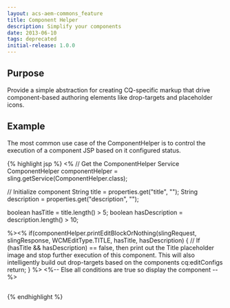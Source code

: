 ```yaml
---
layout: acs-aem-commons_feature
title: Component Helper
description: Simplify your components
date: 2013-06-10
tags: deprecated
initial-release: 1.0.0
---
```


## Purpose

Provide a simple abstraction for creating CQ-specific markup that drive component-based authoring elements like drop-targets and placeholder icons.

## Example

The most common use case of the ComponentHelper is to control the execution of a component JSP based on it configured status.

{% highlight jsp %}
<%
// Get the ComponentHelper Service
ComponentHelper componentHelper = sling.getService(ComponentHelper.class);

// Initialize component
String title = properties.get("title", "");
String description = properties.get("description", "");

boolean hasTitle = title.length() > 5;
boolean hasDescription = description.length() > 10;

%><% if(componentHelper.printEditBlockOrNothing(slingRequest, slingResponse, 
        WCMEditType.TITLE, hasTitle, hasDescription) {
// If (hasTitle && hasDescription) == false, then print out the Title placeholder image and stop further execution of this component. This will also intelligently build out drop-targets based on the components cq:editConfigs
return;
} %>
<%-- Else all conditions are true so display the component --%>
<h2><cq:text property="title"/></h2>
<p><cq:text property="description"/></p>
{% endhighlight %}        
